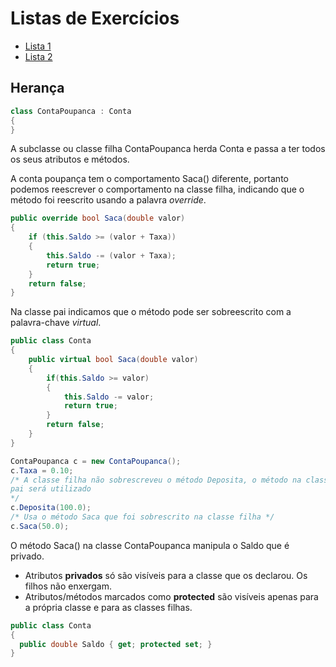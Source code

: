 # Listas de Exercícios
- [Lista 1](lista1/README.md)
- [Lista 2](lista2/README.md)

## Herança
```c#
class ContaPoupanca : Conta
{
}
```
A subclasse ou classe filha ContaPoupanca herda Conta e passa a ter todos os seus atributos e métodos.

A conta poupança tem o comportamento Saca() diferente, portanto podemos reescrever o comportamento na classe filha, indicando que o método foi reescrito usando a palavra *override*.
```c#
public override bool Saca(double valor)
{
    if (this.Saldo >= (valor + Taxa))
    {
        this.Saldo -= (valor + Taxa);
        return true;
    }
    return false;
}
```
Na classe pai indicamos que o método pode ser sobreescrito com a palavra-chave *virtual*.
```c#
public class Conta
{
    public virtual bool Saca(double valor)
    {
        if(this.Saldo >= valor)
        {
            this.Saldo -= valor;
            return true;
        }
        return false;
    }
}
```
```c#
ContaPoupanca c = new ContaPoupanca();
c.Taxa = 0.10;
/* A classe filha não sobrescreveu o método Deposita, o método na classe
pai será utilizado
*/
c.Deposita(100.0);
/* Usa o método Saca que foi sobrescrito na classe filha */
c.Saca(50.0);
```
O método Saca() na classe ContaPoupanca manipula o Saldo que é privado.

* Atributos **privados** só são visíveis para a classe que os declarou. Os filhos não enxergam.
* Atributos/métodos marcados como **protected** são visíveis apenas para a própria classe e para as classes filhas.

```c#
public class Conta
{
  public double Saldo { get; protected set; }
}
